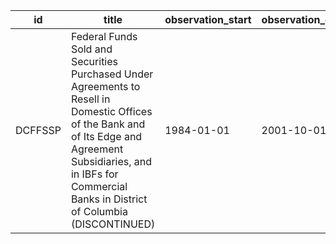 | id      | title                                                                                                                                                                                                                      | observation_start   | observation_end   |
|---------|----------------------------------------------------------------------------------------------------------------------------------------------------------------------------------------------------------------------------|---------------------|-------------------|
| DCFFSSP | Federal Funds Sold and Securities Purchased Under Agreements to Resell in Domestic Offices of the Bank and of Its Edge and Agreement Subsidiaries, and in IBFs for Commercial Banks in District of Columbia (DISCONTINUED) | 1984-01-01          | 2001-10-01        |
